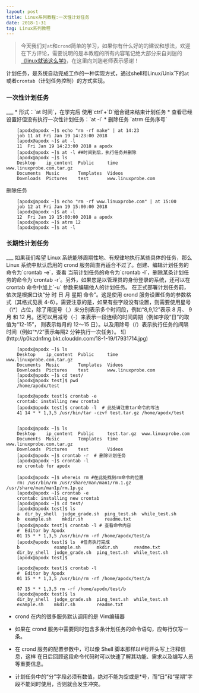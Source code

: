 ```yaml
---
layout: post
title: Linux系列教程:一次性计划任务
date: 2018-1-31
tag: Linux系列教程
---
```

> 今天我们对`at`和`crond`简单的学习，如果你有什么好的的建议和想法，欢迎在下方评论，需要说明的是本教程的所有内容笔记绝大部分来自刘遄的[《linux就该这么学》](http://www.linuxprobe.com/book)，在这里向刘遄老师表示感谢！

计划任务，是系统自动完成工作的一种实现方式，通过shell和Linux/Unix下的`at`或者`crontab`（计划任务控制）的方式实现。

<h3>一次性计划任务</h3>
___
* 形式：`at 时间`，在学完后 使用`ctrl`+`D`组合键来结束计划任务
* 查看已经设置好但没有执行一次性计划任务：`at -l`
* 删除任务 `atrm 任务序号`


		[apodx@apodx ~]$ echo "rm -rf make" | at 14:23
		job 11 at Fri Jan 19 14:23:00 2018
		[apodx@apodx ~]$ at -l
		11	Fri Jan 19 14:23:00 2018 a apodx
		[apodx@apodx ~]$ at -l ##时间到后，执行任务并删除
		[apodx@apodx ~]$ ls
		Desktop    ip_content  Public     time                www.linuxprobe.com.tar.gz
		Documents  Music       Templates  Videos
		Downloads  Pictures    test       www.linuxprobe.com
删除任务

		[apodx@apodx ~]$ echo "rm -rf www.linuxprobe.com" | at 15:00
		job 12 at Fri Jan 19 15:00:00 2018
		[apodx@apodx ~]$ at -l
		12	Fri Jan 19 15:00:00 2018 a apodx
		[apodx@apodx ~]$ atrm 12
		[apodx@apodx ~]$ at -l


<h3>长期性计划任务</h3>
___
如果我们希望 Linux 系统能够周期性地、有规律地执行某些具体的任务，那么 Linux 系统中默认启用的 crond 服务简直再适合不过了。创建、编辑计划任务的命令为`crontab -e`，查看
当前计划任务的命令为`crontab -l`，删除某条计划任务的命令为`crontab -r`。另外，如果您是以管理员的身份登录的系统，还可以在 crontab 命令中加上`-u` 参数来编辑他人的计划任务。
在正式部署计划任务前，依次是根据口诀“分 时 日 月 星期 命令”。这是使用 crond 服务设置任务的参数格式（其格式见表 4-6）。需要注意的是，如果有些字段没有设置，则需要使用星号（\*）占位，除了用逗号（,）来分别表示多个时间段，例如“8,9,12”表示 8 月、 9 月
和 12 月。还可以用减号（-）来表示一段连续的时间周期（例如字段“日”的取值为“12-15”，
则表示每月的 12～15 日）。以及用除号（/）表示执行任务的间隔时间（例如“*/2”表示每隔2 分钟执行一次任务）。
![](http://p0kzdnfmg.bkt.clouddn.com/18-1-19/17931714.jpg)
		
		[apodx@apodx ~]$ ls
		Desktop    ip_content  Public     time                www.linuxprobe.com.tar.gz
		Documents  Music       Templates  Videos
		Downloads  Pictures    test       www.linuxprobe.com
		[apodx@apodx ~]$ cd test/
		[apodx@apodx test]$ pwd
		/home/apodx/test
		
		[apodx@apodx test]$ crontab -e
		crontab: installing new crontab
		[apodx@apodx test]$ crontab -l  # 此处请注意tar命令的写法
		41 14 * * 1,3,5 /usr/bin/tar -czvf test.tar.gz /home/apodx/test
		
	
		[apodx@apodx ~]$ ls
		Desktop    ip_content  Public     test.tar.gz  www.linuxprobe.com
		Documents  Music       Templates  time         www.linuxprobe.com.tar.gz
		Downloads  Pictures    test       Videos
		[apodx@apodx ~]$ crontab -r  # 删除计划任务
		[apodx@apodx ~]$ crontab -l
		no crontab for apodx
		
		[apodx@apodx ~]$ whereis rm #在此处找到rm命令的位置
		rm: /usr/bin/rm /usr/share/man/man1/rm.1.gz /usr/share/man/man1p/rm.1p.gz
		[apodx@apodx ~]$ crontab -e
		crontab: installing new crontab
		[apodx@apodx ~]$ cd test/
		[apodx@apodx test]$ ls
		a  dir_by_shell  judge_grade.sh  ping_test.sh  while_test.sh
		b  example.sh    mkdir.sh        readme.txt
		[apodx@apodx test]$ crontab -l # 查看命令内容
		#  Editor by Apodx
		01 15 * * 1,3,5 /usr/bin/rm -rf /home/apodx/test/a
		[apodx@apodx test]$ ls	#任务执行完成
		b             example.sh      mkdir.sh      readme.txt
		dir_by_shell  judge_grade.sh  ping_test.sh  while_test.sh
		[apodx@apodx test]$ 

		[apodx@apodx test]$ crontab -l
		#  Editor by Apodx
		01 15 * * 1,3,5 /usr/bin/rm -rf /home/apodx/test/a
		
		07 15 * * 1,3,5 rm -rf /home/apodx/test/b
		[apodx@apodx test]$ ls
		dir_by_shell  judge_grade.sh  ping_test.sh  while_test.sh
		example.sh    mkdir.sh        readme.txt

		
* crond 在内的很多服务默认调用的是 Vim编辑器	

* 如果在 crond 服务中需要同时包含多条计划任务的命令语句，应每行仅写一条。
* 在 crond 服务的配置参数中，可以像 Shell 脚本那样以#号开头写上注释信息，这样
在日后回顾这段命令代码时可以快速了解其功能、需求以及编写人员等重要信息。
* 计划任务中的“分”字段必须有数值，绝对不能为空或是*号，而“日”和“星期”字
段不能同时使用，否则就会发生冲突。